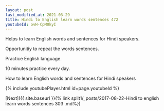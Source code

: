 ```yaml
---
layout: post
last_modified_at: 2021-03-29
title: Hindi to English learn words sentences 472 
youtubeId: ovH-CpM0kyI
---
```

 
 
Helps to learn English words and sentences for Hindi speakers.

Opportunitiy to repeat the words sentences. 

Practice English language. 
 
10 minutes practice every day. 
 
How to learn English words and sentences for Hindi speakers 
 
{% include youtubePlayer.html id=page.youtubeId %}
 
 
[Next]({{ site.baseurl }}{% link  split1/_posts/2017-08-22-Hindi to english learn words sentences 303 .md%})
 
